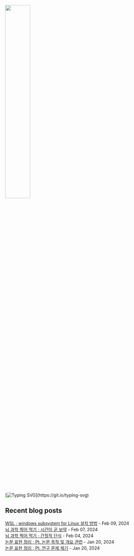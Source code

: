 <img width="40%" src="https://github.com/ez-neurai/ez-neurai/assets/62509122/2361b392-ba8f-4edb-ae70-5320739c41a6"/><br>


[![Typing SVG](https://readme-typing-svg.demolab.com?font=DM+Sans&duration=4000&pause=800&multiline=true&width=435&height=90&lines=Hi%2C+there.;Welcome+to+my+github+page!;Feel+free+to+look+around.)](https://git.io/typing-svg)
## Recent blog posts
[WSL ; windows subsystem for Linux 설치 방법](https://neurai.tistory.com/68) - Feb 09, 2024<br>[뇌 과학 찍어 먹기 ; 시간이 곧 보약](https://neurai.tistory.com/67) - Feb 07, 2024<br>[뇌 과학 찍어 먹기 ; 간헐적 단식](https://neurai.tistory.com/65) - Feb 04, 2024<br>[논문 표현 정리 ; Pt. 논문 목적 및 개요 관련](https://neurai.tistory.com/64) - Jan 20, 2024<br>[논문 표현 정리 ; Pt. 연구 문제 제기](https://neurai.tistory.com/63) - Jan 20, 2024<br>